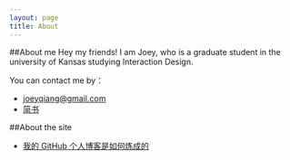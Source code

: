 ```yaml
---
layout: page
title: About
---
```

##About me
Hey my friends! I am Joey, who is a graduate student in the university of Kansas studying Interaction Design. 

You can contact me by：

* <a href="mailto:joeyqiang@mail.com" target="_blank">joeyqiang@gmail.com</a>
* <a href="http://www.jianshu.com/users/eefbf767d583/latest_articles" target="_blank">简书</a>

##About the site
* <a href="http://www.jianshu.com/p/4fd3cb0a11da" target="_blank">我的 GitHub 个人博客是如何炼成的</a>
